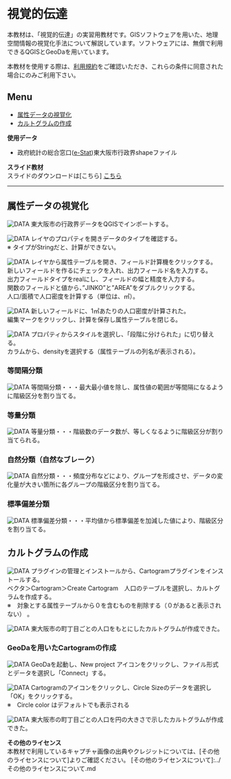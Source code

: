 # 視覚的伝達
本教材は、「視覚的伝達」の実習用教材です。GISソフトウェアを用いた、地理空間情報の視覚化手法について解説しています。ソフトウェアには、無償で利用できるQGISとGeoDaを用いています。  

本教材を使用する際は、[利用規約]をご確認いただき、これらの条件に同意された場合にのみご利用下さい。


[地理情報科学教育用スライド（GIScスライド）]:http://curricula.csis.u-tokyo.ac.jp/slide/4.html
[利用規約]:../../../master/利用規約.md

**Menu**
------
* [属性データの視覚化](#属性データの視覚化)
* [カルトグラムの作成](#カルトグラムの作成)

**使用データ**
* 政府統計の総合窓口([e-Stat])東大阪市行政界shapeファイル

[e-Stat]:http://www.e-stat.go.jp


**スライド教材**  
スライドのダウンロードは[こちら]
[こちら](../../../../raw/master/GISオープン教材/21_視覚的伝達/視覚的伝達.pptx)

----------

## 属性データの視覚化<a name = 属性データの視覚化></a>
![DATA](pic/21pic_1.png)
東大阪市の行政界データをQGISでインポートする。

![DATA](pic/21pic_2.png)
レイヤのプロパティを開きデータのタイプを確認する。  
※ タイプがStringだと、計算ができない。

![DATA](pic/21pic_3.png)
レイヤから属性テーブルを開き、フィールド計算機をクリックする。  
新しいフィールドを作るにチェックを入れ、出力フィールド名を入力する。  
出力フィールドタイプをrealにし、フィールドの幅と精度を入力する。  
関数のフィールドと値から、”JINKO”と”AREA”をダブルクリックする。  
人口/面積で人口密度を計算する（単位は、㎡）。  

![DATA](pic/21pic_4.png)
新しいフィールドに、1㎡あたりの人口密度が計算された。  
編集マークをクリックし、計算を保存し属性テーブルを閉じる。  

![DATA](pic/21pic_5.png)
プロパティからスタイルを選択し、「段階に分けられた」に切り替える。  
カラムから、densityを選択する（属性テーブルの列名が表示される）。  

### 等間隔分類
![DATA](pic/21pic_6.png)
等間隔分類・・・最大最小値を除し、属性値の範囲が等間隔になるように階級区分を割り当てる。  

### 等量分類
![DATA](pic/21pic_7.png)
等量分類・・・階級数のデータ数が、等しくなるように階級区分が割り当てられる。  

### 自然分類（自然なブレーク）
![DATA](pic/21pic_8.png)
自然分類・・・頻度分布などにより、グループを形成させ、データの変化量が大きい箇所に各グループの階級区分を割り当てる。  

### 標準偏差分類
![DATA](pic/21pic_9.png)
標準偏差分類・・・平均値から標準偏差を加減した値により、階級区分を割り当てる。  

[▲メニューへもどる]:視覚的伝達.md#menu

## カルトグラムの作成 <a name = カルトグラムの作成></a>
![DATA](pic/21pic_10.png)
プラグインの管理とインストールから、Cartogramプラグインをインストールする。  
ベクタ＞Cartogram＞Create Cartogram　人口のテーブルを選択し、カルトグラムを作成する。  
※　対象とする属性テーブルから０を含むものを削除する（０があると表示されない） 。  

![DATA](pic/21pic_11.png)
東大阪市の町丁目ごとの人口をもとにしたカルトグラムが作成できた。

### GeoDaを用いたCartogramの作成
![DATA](pic/21pic_12.png)
GeoDaを起動し、New project アイコンをクリックし、ファイル形式とデータを選択し「Connect」する。

![DATA](pic/21pic_13.png)
Cartogramのアイコンをクリックし、Circle Sizeのデータを選択し「OK」をクリックする。  
※　Circle color はデフォルトでも表示される

![DATA](pic/21pic_14.png)
東大阪市の町丁目ごとの人口を円の大きさで示したカルトグラムが作成できた。


[▲メニューへもどる]:視覚的伝達.md#menu

**その他のライセンス**  
本教材で利用しているキャプチャ画像の出典やクレジットについては、[その他のライセンスについて]よりご確認ください。
[その他のライセンスについて]:../その他のライセンスについて.md
